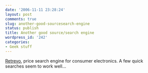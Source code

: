 ```yaml
---
date: '2006-11-11 23:28:24'
layout: post
comments: true
slug: another-good-sourcesearch-engine
status: publish
title: Another good source/search engine
wordpress_id: '242'
categories:
- Geek stuff
---
```


[Retrevo](http://www.retrevo.com/), price search engine for consumer electronics. A few quick searches seem to work well...
